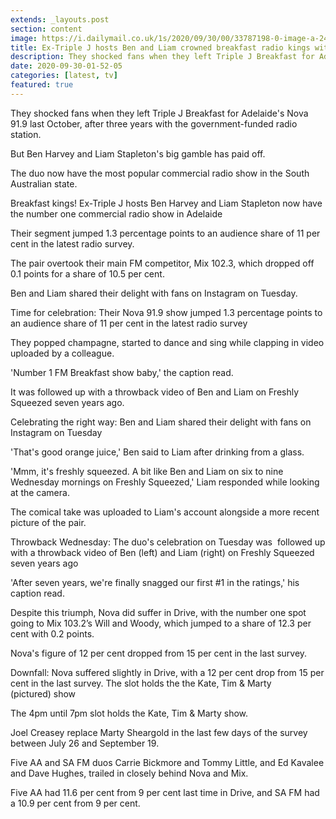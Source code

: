 ```yaml
---
extends: _layouts.post
section: content
image: https://i.dailymail.co.uk/1s/2020/09/30/00/33787198-0-image-a-24_1601423457138.jpg 
title: Ex-Triple J hosts Ben and Liam crowned breakfast radio kings with duo named No. 1 team in Adelaide 
description: They shocked fans when they left Triple J Breakfast for Adelaides Nova 91.9 last October, after three years with the government-funded radio station. 
date: 2020-09-30-01-52-05 
categories: [latest, tv] 
featured: true 
--- 
```

They shocked fans when they left Triple J Breakfast for Adelaide's Nova 91.9 last October, after three years with the government-funded radio station.

But Ben Harvey and Liam Stapleton's big gamble has paid off. 

The duo now have the most popular commercial radio show in the South Australian state. 

Breakfast kings! Ex-Triple J hosts Ben Harvey and Liam Stapleton now have the number one commercial radio show in Adelaide 

Their segment jumped 1.3 percentage points to an audience share of 11 per cent in the latest radio survey.

The pair overtook their main FM competitor, Mix 102.3, which dropped off 0.1 points for a share of 10.5 per cent.

Ben and Liam shared their delight with fans on Instagram on Tuesday.

Time for celebration: Their Nova 91.9 show jumped 1.3 percentage points to an audience share of 11 per cent in the latest radio survey

They popped champagne, started to dance and sing while clapping in video uploaded by a colleague.

'Number 1 FM Breakfast show baby,' the caption read. 

It was followed up with a throwback video of Ben and Liam on Freshly Squeezed seven years ago.

Celebrating the right way: Ben and Liam shared their delight with fans on Instagram on Tuesday

'That's good orange juice,' Ben said to Liam after drinking from a glass.

'Mmm, it's freshly squeezed. A bit like Ben and Liam on six to nine Wednesday mornings on Freshly Squeezed,' Liam responded while looking at the camera.

The comical take was uploaded to Liam's account alongside a more recent picture of the pair.

Throwback Wednesday: The duo's celebration on Tuesday was  followed up with a throwback video of Ben (left) and Liam (right) on Freshly Squeezed seven years ago

'After seven years, we're finally snagged our first #1 in the ratings,' his caption read. 

Despite this triumph, Nova did suffer in Drive, with the number one spot going to Mix 103.2’s Will and Woody, which jumped to a share of 12.3 per cent with 0.2 points.

Nova's figure of 12 per cent dropped from 15 per cent in the last survey. 

Downfall: Nova suffered slightly in Drive, with a 12 per cent drop from 15 per cent in the last survey. The slot holds the the Kate, Tim & Marty (pictured) show

The 4pm until 7pm slot holds the Kate, Tim & Marty show. 

Joel Creasey replace Marty Sheargold in the last few days of the survey between July 26 and September 19.

Five AA and SA FM duos Carrie Bickmore and Tommy Little, and Ed Kavalee and Dave Hughes, trailed in closely behind Nova and Mix.

Five AA had 11.6 per cent from 9 per cent last time in Drive, and SA FM had a 10.9 per cent from 9 per cent.

